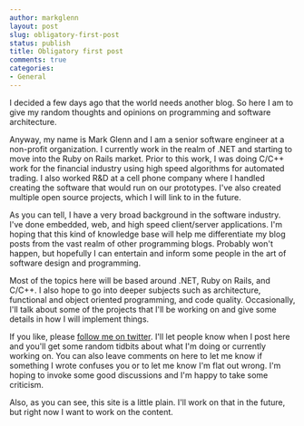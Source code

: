 ```yaml
---
author: markglenn
layout: post
slug: obligatory-first-post
status: publish
title: Obligatory first post
comments: true
categories:
- General
---
```


I decided a few days ago that the world needs another blog. So here I am
to give my random thoughts and opinions on programming and software
architecture. 

Anyway, my name is Mark Glenn and I am a senior software
engineer at a non-profit organization. I currently work in the realm of
.NET and starting to move into the Ruby on Rails market. Prior to this
work, I was doing C/C++ work for the financial industry using high speed
algorithms for automated trading. I also worked R&D at a cell phone
company where I handled creating the software that would run on our
prototypes. I've also created multiple open source projects, which I
will link to in the future.

<!--more-->

As you can tell, I have a very broad background in the software industry. I've done embedded, web, and high
speed client/server applications. I'm hoping that this kind of knowledge
base will help me differentiate my blog posts from the vast realm of
other programming blogs. Probably won't happen, but hopefully I can
entertain and inform some people in the art of software design and
programming. 

Most of the topics here will be based around .NET, Ruby on
Rails, and C/C++. I also hope to go into deeper subjects such as
architecture, functional and object oriented programming, and code
quality. Occasionally, I'll talk about some of the projects that I'll be
working on and give some details in how I will implement things. 

If you
like, please [follow me on twitter](http://www.twitter.com/codefixes/). I'll let people know when I post here
and you'll get some random tidbits about what I'm doing or currently
working on. You can also leave comments on here to let me know if
something I wrote confuses you or to let me know I'm flat out wrong. I'm
hoping to invoke some good discussions and I'm happy to take some
criticism. 

Also, as you can see, this site is a little plain. I'll work
on that in the future, but right now I want to work on the content.
